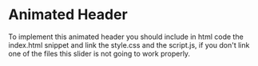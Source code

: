 # Animated Header
To implement this animated header you should include in html code the index.html snippet and link the style.css and the script.js, if you don't link one of the files this slider is not going to work properly.
